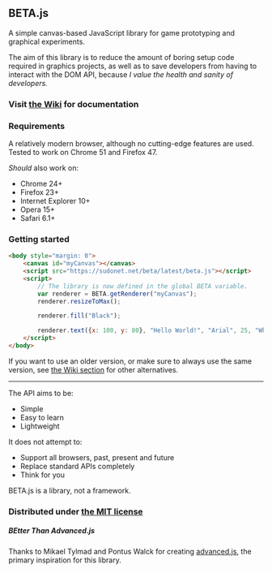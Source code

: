 ## BETA.js
A simple canvas-based JavaScript library for game prototyping and graphical experiments.

The aim of this library is to reduce the amount of boring setup code required in graphics projects,
as well as to save developers from having to interact with the DOM API,
because *I value the health and sanity of developers.*

### Visit [the Wiki](https://github.com/CookieShade/BETA.js/wiki) for documentation

### Requirements
A relatively modern browser, although no cutting-edge features are used.  
Tested to work on Chrome 51 and Firefox 47.

*Should* also work on:  
- Chrome 24+  
- Firefox 23+  
- Internet Explorer 10+  
- Opera 15+  
- Safari 6.1+

### Getting started
```html
<body style="margin: 0">
    <canvas id="myCanvas"></canvas>
    <script src="https://sudonet.net/beta/latest/beta.js"></script>
    <script>
        // The library is now defined in the global BETA variable.
        var renderer = BETA.getRenderer("myCanvas");
        renderer.resizeToMax();

        renderer.fill("Black");

        renderer.text({x: 100, y: 80}, "Hello World!", "Arial", 25, "White");
    </script>
</body>
```

If you want to use an older version, or make sure to always use the same version, see
[the Wiki section](https://github.com/CookieShade/BETA.js/wiki#usage) for other alternatives.

---
The API aims to be:
- Simple
- Easy to learn
- Lightweight

It does not attempt to:
- Support all browsers, past, present and future
- Replace standard APIs completely
- Think for you

BETA.js is a library, not a framework.

### Distributed under [the MIT license](https://github.com/CookieShade/BETA.js/blob/master/LICENSE.txt)

##### BEtter Than Advanced.js

Thanks to Mikael Tylmad and Pontus Walck for creating [advanced.js](https://github.com/datorklubben/Spelprogrammering-med-JavaScript-och-Canvas), the primary inspiration for this library.
